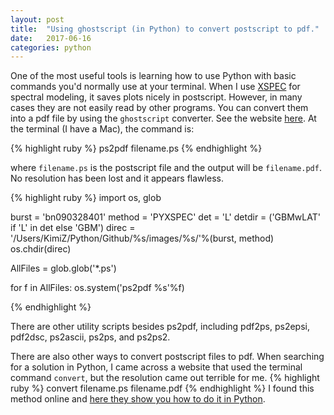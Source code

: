```yaml
---
layout: post
title:  "Using ghostscript (in Python) to convert postscript to pdf."
date:   2017-06-16
categories: python
---
```


One of the most useful tools is learning how to use Python with basic commands you'd normally use at your terminal.  When I use [XSPEC](https://heasarc.gsfc.nasa.gov/xanadu/xspec/) for spectral modeling, it saves plots nicely in postscript.  However, in many cases they are not easily read by other programs.  You can convert them into a pdf file by using the `ghostscript` converter.  See the website [here](https://www.ghostscript.com/doc/current/Use.htm#Invoking).
At the terminal (I have a Mac), the command is:

{% highlight ruby %}
ps2pdf filename.ps
{% endhighlight %} 
 
where `filename.ps` is the postscript file and the output will be `filename.pdf`.  No resolution has been lost and it appears flawless.

{% highlight ruby %}
import os, glob

burst       = 'bn090328401'
method      = 'PYXSPEC'
det         = 'L'
detdir      = ('GBMwLAT' if 'L' in det else 'GBM')
direc       = '/Users/KimiZ/Python/Github/%s/images/%s/'%(burst, method)
os.chdir(direc) 

AllFiles = glob.glob('*.ps')

for f in AllFiles:
    os.system('ps2pdf %s'%f)
    
{% endhighlight %}    

There are other utility scripts besides ps2pdf, including pdf2ps, ps2epsi, pdf2dsc, ps2ascii, ps2ps, and ps2ps2. 

There are also other ways to convert postscript files to pdf.  When searching for a solution in Python, I came across a website that used the terminal command `convert`, but the resolution came out terrible for me.
{% highlight ruby %}
convert filename.ps filename.pdf
{% endhighlight %} 
I found this method online and [here they show you how to do it in Python](http://www.soest.hawaii.edu/oceanography/researchers/francois/RESEARCH/RESEARCH_NOTES/COMPUTER_NOTES/PYTHON/examples-of-script/convert_script.html).



